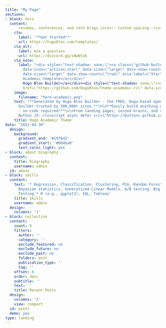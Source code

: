 ```yaml
---
title: "My Page"
sections:
- block: hero
  content:
      resumés, conferences, and tech blogs.\n\n<!--Custom spacing-->\n<div class=\"mb-3\"></div>\n<!--GitHub
    cta:
      label: '**Get Started**'
      url: https://hugoblox.com/templates/
    cta_alt:
      label: Ask a question
      url: https://discord.gg/z8wNYzb
    cta_note:
      label: "<div style=\"text-shadow: none;\"><a class=\"github-button\" href=\"https://github.com/HugoBlox/hugo-blox-builder\"
        data-icon=\"octicon-star\" data-size=\"large\" data-show-count=\"true\" aria-label=\"Star\">Star
        data-size=\"large\" data-show-count=\"true\" aria-label=\"Star\">Star the
        Academic template</a></div>"
        Hugo Blox Builder</a></div><div style=\"text-shadow: none;\"><a class=\"github-button\"
        href=\"https://github.com/HugoBlox/theme-academic-cv\" data-icon=\"octicon-star\"
    image:
      filename: "hero-academic.png"
    text: "**Generated by Hugo Blox Builder - the FREE, Hugo-based open source website
      builder trusted by 500,000+ sites.**\n\n**Easily build anything with blocks
      - no-code required!**\n\nFrom landing pages, second brains, and courses to academic
      Button JS-->\n<script async defer src=\"https://buttons.github.io/buttons.js\"></script>"
    title: Hugo Academic Theme
date: "2022-04-30"
  design:
    background:
      gradient_end: '#1976d2'
      gradient_start: '#004ba0'
      text_color_light: yes
- block: about.biography
  content:
    title: Biography
    username: admin
  id: about
- block: skills
  content:
    text: '* Regression, Classification, Clustering, PCA, Random Forest, Neural Network,
      Bayesian statistics, Generalized Linear Models, A/B testing, Big datasets, Hypothesis
      Testing * R (e.g., ggplot2), SQL, Tableau'
    title: Skills
    username: admin
  design:
    columns: '1'
- block: collection
  content:
    count: 5
    filters:
      author: ''
      category: ''
      exclude_featured: no
      exclude_future: no
      exclude_past: no
      folders: post
      publication_type: ''
      tag: ''
    offset: 0
    order: desc
    subtitle: ''
    text: ''
    title: Recent Posts
  design:
    columns: '2'
    view: compact
  id: posts
  demo: yes
type: landing
---
```

